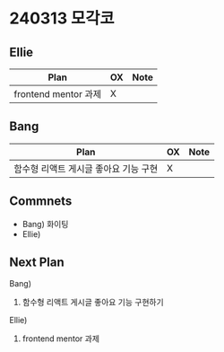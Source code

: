 # 240313 모각코

## Ellie

| Plan 	| OX 	| Note 	|
|------	|----	|------	|
| frontend mentor 과제 |  X  |      	|


## Bang

| Plan 	| OX 	| Note 	|
|------	|----	|------	|
|  함수형 리액트 게시글 좋아요 기능 구현 |  X  |      |



## Commnets

 - Bang) 화이팅
 - Ellie) 
 
## Next Plan
 Bang)
 1. 함수형 리액트 게시글 좋아요 기능 구현하기
 
 Ellie)
 1. frontend mentor 과제

